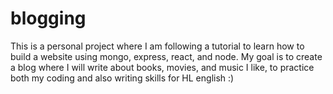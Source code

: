 # blogging
This is a personal project where I am following a tutorial to learn how to build a website using mongo, express, react, and node.
My goal is to create a blog where I will write about books, movies, and music I like, to practice both my coding and also writing skills for HL english :)
